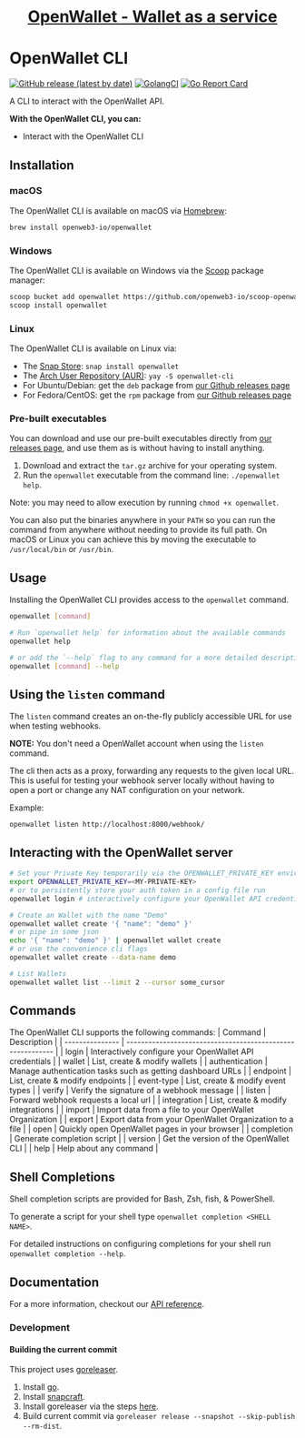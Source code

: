<h1 align="center">
  <a href="https://wallet.openweb3.io">
    <p align="center">OpenWallet - Wallet as a service</p>
  </a>
</h1>

# OpenWallet CLI

[![GitHub release (latest by date)][release-img]][release]
[![GolangCI][golangci-lint-img]][golangci-lint]
[![Go Report Card][report-card-img]][report-card]

A CLI to interact with the OpenWallet API.

**With the OpenWallet CLI, you can:**

- Interact with the OpenWallet CLI

## Installation

### macOS

The OpenWallet CLI is available on macOS via [Homebrew](https://brew.sh/):

```sh
brew install openweb3-io/openwallet
```

### Windows

The OpenWallet CLI is available on Windows via the [Scoop](https://scoop.sh/) package manager:

```sh
scoop bucket add openwallet https://github.com/openweb3-io/scoop-openwallet.git
scoop install openwallet
```

### Linux

The OpenWallet CLI is available on Linux via:

* The [Snap Store](https://snapcraft.io): `snap install openwallet`
* The [Arch User Repository (AUR)](https://wiki.archlinux.org/title/Arch_User_Repository): `yay -S openwallet-cli`
* For Ubuntu/Debian: get the `deb` package from [our Github releases page](https://github.com/openweb3-io/openwallet-cli/releases)
* For Fedora/CentOS: get the `rpm` package from [our Github releases page](https://github.com/openweb3/openwallet-cli/releases)


### Pre-built executables

You can download and use our pre-built executables directly from [our releases page](https://github.com/openweb3-io/openwallet-cli/releases), and use them as is without having to install anything.

1. Download and extract the `tar.gz` archive for your operating system.
2. Run the `openwallet` executable from the command line: `./openwallet help`.

Note: you may need to allow execution by running `chmod +x openwallet`.


You can also put the binaries anywhere in your `PATH` so you can run the command from anywhere without needing to provide its full path. On macOS or Linux you can achieve this by moving the executable to `/usr/local/bin` or `/usr/bin`.


## Usage

Installing the OpenWallet CLI provides access to the `openwallet` command.

```sh
openwallet [command]

# Run `openwallet help` for information about the available commands
openwallet help

# or add the `--help` flag to any command for a more detailed description and list of flags
openwallet [command] --help
```


## Using the `listen` command

The `listen` command creates an on-the-fly publicly accessible URL for use when testing webhooks.

**NOTE:** You don't need a OpenWallet account when using the `listen` command.

The cli then acts as a proxy, forwarding any requests to the given local URL.
This is useful for testing your webhook server locally without having to open a port or
change any NAT configuration on your network.

Example:

`openwallet listen http://localhost:8000/webhook/`

## Interacting with the OpenWallet server

```sh
# Set your Private Key temporarily via the OPENWALLET_PRIVATE_KEY environment variable
export OPENWALLET_PRIVATE_KEY=<MY-PRIVATE-KEY>
# or to persistently store your auth token in a config file run
openwallet login # interactively configure your OpenWallet API credentials

# Create an Wallet with the name "Demo"
openwallet wallet create '{ "name": "demo" }'
# or pipe in some json
echo '{ "name": "demo" }' | openwallet wallet create
# or use the convenience cli flags
openwallet wallet create --data-name demo

# List Wallets
openwallet wallet list --limit 2 --cursor some_cursor 
```

## Commands

The OpenWallet CLI supports the following commands:
| Command         | Description                                                |
| --------------- | ---------------------------------------------------------- |
| login           | Interactively configure your OpenWallet API credentials    |
| wallet          | List, create & modify wallets                              |
| authentication  | Manage authentication tasks such as getting dashboard URLs |
| endpoint        | List, create & modify endpoints                            |
| event-type      | List, create & modify event types                          |
| verify          | Verify the signature of a webhook message                  |
| listen          | Forward webhook requests a local url                       |
| integration     | List, create & modify integrations                         |
| import          | Import data from a file to your OpenWallet Organization    |
| export          | Export data from your OpenWallet Organization to a file    |
| open            | Quickly open OpenWallet pages in your browser              |
| completion      | Generate completion script                                 |
| version         | Get the version of the OpenWallet CLI                      |
| help            | Help about any command                                     |


## Shell Completions

Shell completion scripts are provided for Bash, Zsh, fish, & PowerShell.

To generate a script for your shell type `openwallet completion <SHELL NAME>`.

For detailed instructions on configuring completions for your shell run `openwallet completion --help`.


## Documentation

For a more information, checkout our [API reference](https://docs.openweb3.io).


### Development

#### Building the current commit

This project uses [goreleaser](https://github.com/goreleaser/goreleaser/).

 1) Install [go](https://golang.org/doc/install).
 2) Install [snapcraft](https://snapcraft.io/docs/installing-snapcraft).
 3) Install goreleaser via the steps [here](https://goreleaser.com/install/).
 4) Build current commit via `goreleaser release --snapshot --skip-publish --rm-dist`.

[release-img]: https://img.shields.io/github/v/release/openweb3-io/openwallet-cli
[release]: https://github.com/openweb3-io/openwallet-cli/releases
[golangci-lint-img]: https://github.com/openweb3-io/openwallet-cli/workflows/go-lint/badge.svg
[golangci-lint]: https://github.com/openweb3-io/openwallet-cli/actions?query=workflow%3Ago-lint
[report-card-img]: https://goreportcard.com/badge/github.com/openweb3-io/openwallet-cli
[report-card]: https://goreportcard.com/report/github.com/openweb3-io/openwallet-cli